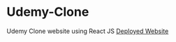 # Udemy-Clone
Udemy Clone website using React JS
[Deployed Website](https://udemy-clone-mahiiverse1.netlify.app/)
